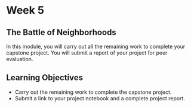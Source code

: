 # Week 5 

## The Battle of Neighborhoods

In this module, you will carry out all the remaining work to complete your capstone project. You will submit a report of your project for peer evaluation.

## Learning Objectives

- Carry out the remaining work to complete the capstone project.
- Submit a link to your project notebook and a complete project report.
